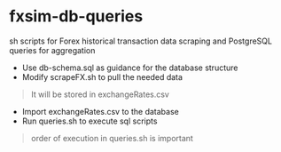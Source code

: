 # fxsim-db-queries
sh scripts for Forex historical transaction data scraping and PostgreSQL queries for aggregation

- Use db-schema.sql as guidance for the database structure
- Modify scrapeFX.sh to pull the needed data
> It will be stored in exchangeRates.csv
- Import exchangeRates.csv to the database
- Run queries.sh to execute sql scripts 
> order of execution in queries.sh is important
